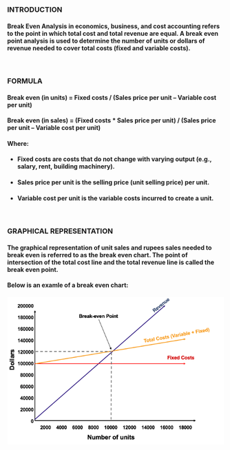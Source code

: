 ### INTRODUCTION <br>
#### Break Even Analysis in economics, business, and cost accounting refers to the point in which total cost and total revenue are equal. A break even point analysis is used to determine the number of units or dollars of revenue needed to cover total costs (fixed and variable costs).
<br>

### FORMULA
#### Break even (in units) = Fixed costs / (Sales price per unit – Variable cost per unit)
#### Break even (in sales) = (Fixed costs * Sales price per unit) / (Sales price per unit – Variable cost per unit)
#### Where:
- #### Fixed costs are costs that do not change with varying output (e.g., salary, rent, building machinery).
- #### Sales price per unit is the selling price (unit selling price) per unit.
- #### Variable cost per unit is the variable costs incurred to create a unit.
<br>

### GRAPHICAL REPRESENTATION
#### The graphical representation of unit sales and rupees sales needed to break even is referred to as the break even chart. The point of intersection of the total cost line and the total revenue line is called the break even point.
#### Below is an examle of a break even chart:<br>
<img src="images/BEP-Graph.png"><br>